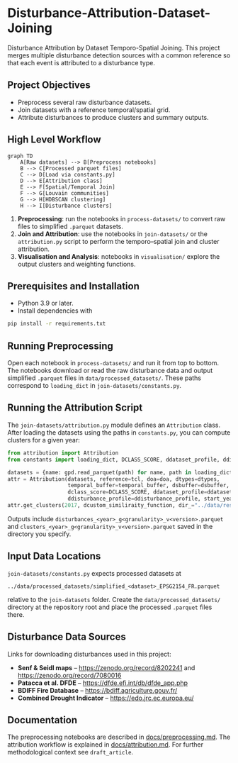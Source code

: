 # Disturbance-Attribution-Dataset-Joining

Disturbance Attribution by Dataset Temporo-Spatial Joining. This project merges multiple disturbance detection sources with a common reference so that each event is attributed to a disturbance type.

## Project Objectives
- Preprocess several raw disturbance datasets.
- Join datasets with a reference temporal/spatial grid.
- Attribute disturbances to produce clusters and summary outputs.

## High Level Workflow
```mermaid
graph TD
    A[Raw datasets] --> B[Preprocess notebooks]
    B --> C[Processed parquet files]
    C --> D[Load via constants.py]
    D --> E[Attribution class]
    E --> F[Spatial/Temporal Join]
    F --> G[Louvain communities]
    G --> H[HDBSCAN clustering]
    H --> I[Disturbance clusters]
```
1. **Preprocessing**: run the notebooks in `process-datasets/` to convert raw files to simplified `.parquet` datasets.
2. **Join and Attribution**: use the notebooks in `join-datasets/` or the `attribution.py` script to perform the temporo–spatial join and cluster attribution.
3. **Visualisation and Analysis**: notebooks in `visualisation/` explore the output clusters and weighting functions.

## Prerequisites and Installation
- Python 3.9 or later.
- Install dependencies with
```bash
pip install -r requirements.txt
```

## Running Preprocessing
Open each notebook in `process-datasets/` and run it from top to bottom. The notebooks download or read the raw disturbance data and output simplified `.parquet` files in `data/processed_datasets/`. These paths correspond to `loading_dict` in `join-datasets/constants.py`.

## Running the Attribution Script
The `join-datasets/attribution.py` module defines an `Attribution` class. After loading the datasets using the paths in `constants.py`, you can compute clusters for a given year:
```python
from attribution import Attribution
from constants import loading_dict, DCLASS_SCORE, ddataset_profile, ddisturbance_profile

datasets = {name: gpd.read_parquet(path) for name, path in loading_dict.items()}
attr = Attribution(datasets, reference=tcl, doa=doa, dtypes=dtypes,
                   temporal_buffer=temporal_buffer, dsbuffer=dsbuffer,
                   dclass_score=DCLASS_SCORE, ddataset_profile=ddataset_profile,
                   ddisturbance_profile=ddisturbance_profile, start_year=2017)
attr.get_clusters(2017, dcustom_similiraity_function, dir_="../data/results/cluster_2017")
```
Outputs include `disturbances_<year>_g<granularity>_v<version>.parquet` and `clusters_<year>_g<granularity>_v<version>.parquet` saved in the directory you specify.

## Input Data Locations
`join-datasets/constants.py` expects processed datasets at
```
../data/processed_datasets/simplified_<dataset>_EPSG2154_FR.parquet
```
relative to the `join-datasets` folder. Create the `data/processed_datasets/` directory at the repository root and place the processed `.parquet` files there.

## Disturbance Data Sources
Links for downloading disturbances used in this project:
- **Senf & Seidl maps** – https://zenodo.org/record/8202241 and https://zenodo.org/record/7080016
- **Patacca et al. DFDE** – https://dfde.efi.int/db/dfde_app.php
- **BDIFF Fire Database** – https://bdiff.agriculture.gouv.fr/
- **Combined Drought Indicator** – https://edo.jrc.ec.europa.eu/

## Documentation
The preprocessing notebooks are described in [docs/preprocessing.md](docs/preprocessing.md).
The attribution workflow is explained in [docs/attribution.md](docs/attribution.md).
For further methodological context see `draft_article`.
